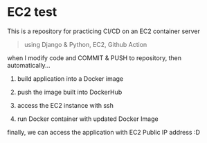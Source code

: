 # EC2 test 


This is a repository for practicing CI/CD on an EC2 container server

> using Django & Python, EC2, Github Action


when I modify code and COMMIT & PUSH to repository, then automatically...



1. build application into a Docker image

2. push the image built into DockerHub

3. access the EC2 instance with ssh 

4. run Docker container with updated Docker Image 



finally, we can access the application with EC2 Public IP address :D 
